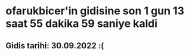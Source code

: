 # ofarukbicer'in gidisine son 1 gun 13 saat 55 dakika 59 saniye kaldi

## Gidis tarihi: 30.09.2022 :(